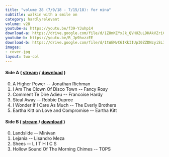 ```yaml
---
title: "volume 28 (7/9/18 - 7/15/18): for nina"
subtitle: walkin with a smile on
category: hardlyrelevant
volume: v28
youtube-a: https://youtu.be/f39-YJuhp14
download-a: https://drive.google.com/file/d/1Z8mKEYxJk_QVHUZuLDHAkVZriC8IL5PL/view?usp=drivesdk
youtube-b: https://youtu.be/R_Jp9hvzzEE
download-b: https://drive.google.com/file/d/1tWEMvC6IKkIIUpI0ZZDNzyiSLISi25LE/view?usp=drivesdk
images:
- cover.jpg
layout: two-col
---
```

#### Side A ( <a target="_blank" href="{{ page.youtube-a }}">stream</a> / <a target="_blank" href="{{ page.download-a }}">download</a> ) ####
0. A Higher Power -- Jonathan Richman
1. I Am The Clown Of Disco Town -- Fancy Rosy
2. Comment Te Dire Adieu -- Francoise Hardy
3. Steal Away -- Robbie Dupree
4. I Wonder If I Care As Much -- The Everly Brothers
5. Eartha Kitt on Love and Compromise -- Eartha Kitt

#### Side B ( <a target="_blank" href="{{ page.youtube-b }}">stream</a> / <a target="_blank" href="{{ page.download-b }}">download</a> ) ####
0. Landslide -- Minivan
1. Lejania -- Lisandro Meza
2. Shees -- L I T H I C S
3. Hollow Sound Of The Morning Chimes -- TOPS
